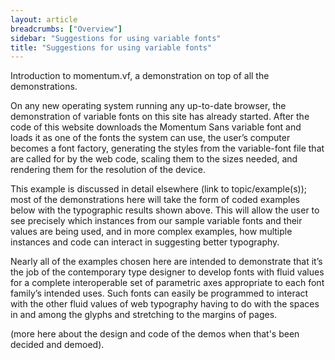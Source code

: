 ```yaml
---
layout: article
breadcrumbs: ["Overview"]
sidebar: "Suggestions for using variable fonts"
title: "Suggestions for using variable fonts"
---
```

Introduction to momentum.vf, a demonstration on top of all the demonstrations.

On any new operating system running any up-to-date browser, the demonstration of variable fonts on this site has already started. After the code of this website downloads the Momentum Sans variable font and loads it as one of the fonts the system can use, the user’s computer becomes a font factory, generating the styles from the variable-font file that are called for by the web code, scaling them to the sizes needed, and rendering them for the resolution of the device. 

This example is discussed in detail elsewhere (link to topic/example(s)); most of the demonstrations here will take the form of coded examples below with the typographic results shown above. This will allow the user to see precisely which instances from our sample variable fonts and their values are being used, and in more complex examples, how multiple instances and code can interact in suggesting better typography. 

Nearly all of the examples chosen here are intended to demonstrate that it’s the job of the contemporary type designer to develop fonts with fluid values for a complete interoperable set of parametric axes appropriate to each font family’s intended uses. Such fonts can easily be programmed to interact with the other fluid values of web typography having to do with the spaces in and among the glyphs and stretching to the margins of pages. 

(more here about the design and code of the demos when that&#39;s been decided and demoed).
